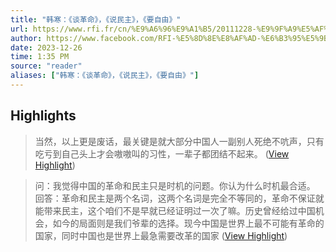 ```yaml
---
title: "韩寒：《谈革命》，《说民主》，《要自由》"
url: https://www.rfi.fr/cn/%E9%A6%96%E9%A1%B5/20111228-%E9%9F%A9%E5%AF%92%EF%BC%9A%E3%80%8A%E8%B0%88%E9%9D%A9%E5%91%BD%E3%80%8B%EF%BC%8C%E3%80%8A%E8%AF%B4%E6%B0%91%E4%B8%BB%E3%80%8B%EF%BC%8C%E3%80%8A%E8%A6%81%E8%87%AA%E7%94%B1%E3%80%8B
author: https://www.facebook.com/RFI-%E5%8D%8E%E8%AF%AD-%E6%B3%95%E5%9B%BD%E5%9B%BD%E9%99%85%E5%B9%BF%E6%92%...
date: 2023-12-26
time: 1:35 PM
source: "reader"
aliases: ["韩寒：《谈革命》，《说民主》，《要自由》"]
---
```

## Highlights
> 当然，以上更是废话，最关键是就大部分中国人一副别人死绝不吭声，只有吃亏到自己头上才会嗷嗷叫的习性，一辈子都团结不起来。 ([View Highlight](https://read.readwise.io/read/01hjk4zmkthhzbcgv2rngzh55t))

> 问：我觉得中国的革命和民主只是时机的问题。你认为什么时机最合适。
> 回答：革命和民主是两个名词，这两个名词是完全不等同的，革命不保证就能带来民主，这个咱们不是早就已经证明过一次了嘛。历史曾经给过中国机会，如今的局面则是我们爷辈的选择。现今中国是世界上最不可能有革命的国家，同时中国也是世界上最急需要改革的国家 ([View Highlight](https://read.readwise.io/read/01hjk526xvfsnjkzp1m9wan83c))